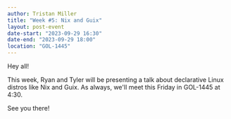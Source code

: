 ```yaml
---
author: Tristan Miller
title: "Week #5: Nix and Guix"
layout: post-event
date-start: "2023-09-29 16:30"
date-end: "2023-09-29 18:00"
location: "GOL-1445"
---
```


Hey all! 

This week, Ryan and Tyler will be presenting a talk about declarative Linux distros like Nix and Guix. As always, we'll meet this Friday in GOL-1445 at 4:30. 

See you there!

